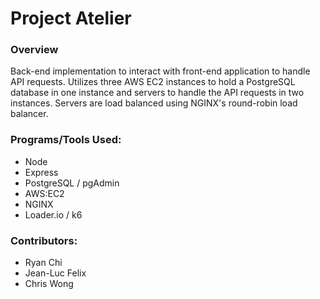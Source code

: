 # Project Atelier

### Overview
Back-end implementation to interact with front-end application to handle API requests. Utilizes three
AWS EC2 instances to hold a PostgreSQL database in one instance and servers to handle the API requests in
two instances. Servers are load balanced using NGINX's round-robin load balancer.

### Programs/Tools Used:
* Node
* Express
* PostgreSQL / pgAdmin
* AWS:EC2
* NGINX
* Loader.io / k6

### Contributors:

- Ryan Chi
- Jean-Luc Felix
- Chris Wong
